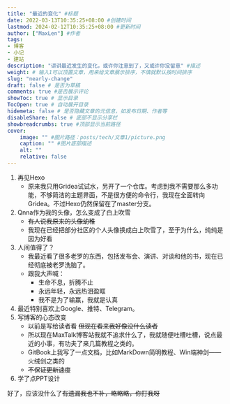 ```yaml
---
title: "最近的变化" #标题
date: 2022-03-13T10:35:25+08:00 #创建时间
lastmod: 2024-02-12T10:35:25+08:00 #更新时间
author: ["MaxLen"] #作者
tags: 
- 博客
- 小记
- 建站
description: "讲讲最近发生的变化，或许你注意到了，又或许你没留意" #描述
weight: # 输入1可以顶置文章，用来给文章展示排序，不填就默认按时间排序
slug: "nearly-change"
draft: false # 是否为草稿
comments: true #是否展示评论
showToc: true # 显示目录
TocOpen: true # 自动展开目录
hidemeta: false # 是否隐藏文章的元信息，如发布日期、作者等
disableShare: false # 底部不显示分享栏
showbreadcrumbs: true #顶部显示当前路径
cover:
    image: "" #图片路径：posts/tech/文章1/picture.png
    caption: "" #图片底部描述
    alt: ""
    relative: false
---
```


1. 再见Hexo
    - 原来我只用Gridea试试水，另开了一个仓库。考虑到我不需要那么多功能，不够简洁的主题界面，不是很方便的命令行，我现在全面转向Gridea。不过Hexo仍然保留在了master分支。
2. Qnna作为我的头像，怎么变成了白上吹雪
    - ~~有人说我原来的头像幼稚~~
    - 我现在已经把部分社区的个人头像换成白上吹雪了，至于为什么，纯纯是因为好看
3. 人间值得了？
    - 我最近看了很多老罗的东西，包括发布会、演讲、对谈和他的书，现在已经彻底被老罗洗脑了。
    - 跟我大声喊：
        - 生命不息，折腾不止
        - 永远年轻，永远热泪盈眶
        - 我不是为了输赢，我就是认真
4. 最近特别喜欢上Google、推特、Telegram。
5. 写博客的心态改变
    - 以前是写给读者看 ~~但现在看来我好像没什么读者~~
    - 所以现在MaxTalk博客站我就不追求什么了，我就随便吐槽吐槽，说点最近的小事，有功夫了来几篇教程之类的。
    - GitBook上我写了一点文档，比如MarkDown简明教程、Win端神剑——火绒剑之类的
    - ~~不保证更新速度~~
6. 学了点PPT设计

好了，应该没什么了~~有遗漏我也不补，略略略，你打我呀~~
